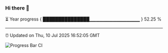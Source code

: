 ### Hi there 👋

⏳ Year progress { ███████████████▁▁▁▁▁▁▁▁▁▁▁▁▁▁▁ } 52.25 %

---

⏰ Updated on Thu, 10 Jul 2025 16:52:05 GMT

![Progress Bar CI](https://github.com/IshwaranRudhara/GIT-ACTION/workflows/Progress%20Bar%20CI/badge.svg)
